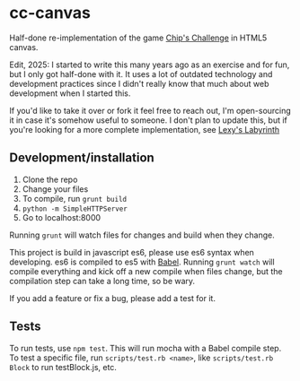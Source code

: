 # cc-canvas
Half-done re-implementation of the game [Chip's Challenge](https://en.wikipedia.org/wiki/Chip%27s_Challenge) in HTML5 canvas.

Edit, 2025: I started to write this many years ago as an exercise and for fun, but I only got half-done with it. It uses a lot of outdated technology and development practices since I didn't really know that much about web development when I started this.

If you'd like to take it over or fork it feel free to reach out, I'm open-sourcing it in case it's somehow useful to someone. I don't plan to update this, but if you're looking for a more complete implementation, see [Lexy's Labyrinth](https://github.com/eevee/lexys-labyrinth)

## Development/installation
1. Clone the repo
2. Change your files
3. To compile, run `grunt build`
4. `python -m SimpleHTTPServer`
5. Go to localhost:8000

Running `grunt` will watch files for changes and build when they change.

This project is build in javascript es6, please use es6 syntax when developing. es6 is compiled to es5 with [Babel](https://babeljs.io/.). Running `grunt watch` will compile everything and kick off a new compile when files change, but the compilation step can take a long time, so be wary.

If you add a feature or fix a bug, please add a test for it.

## Tests
To run tests, use `npm test`. This will run mocha with a Babel compile step. To test a specific file, run `scripts/test.rb <name>`, like `scripts/test.rb Block` to run testBlock.js, etc.
